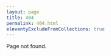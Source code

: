 ```yaml
---
layout: page
title: 404
permalink: 404.html
eleventyExcludeFromCollections: true
---
```


Page not found.
